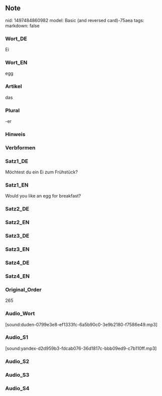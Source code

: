 ## Note
nid: 1497484860982
model: Basic (and reversed card)-75aea
tags: 
markdown: false

### Wort_DE
Ei

### Wort_EN
egg

### Artikel
das

### Plural
-er

### Hinweis


### Verbformen


### Satz1_DE
Möchtest du ein Ei zum Frühstück?

### Satz1_EN
Would you like an egg for breakfast?

### Satz2_DE


### Satz2_EN


### Satz3_DE


### Satz3_EN


### Satz4_DE


### Satz4_EN


### Original_Order
265

### Audio_Wort
[sound:duden-0799e3e8-ef1333fc-6a5b90c0-3e9b2180-f7586e49.mp3]

### Audio_S1
[sound:yandex-d2d959b3-fdcab076-36d1817c-bbb09ed9-c7b110ff.mp3]

### Audio_S2


### Audio_S3


### Audio_S4

